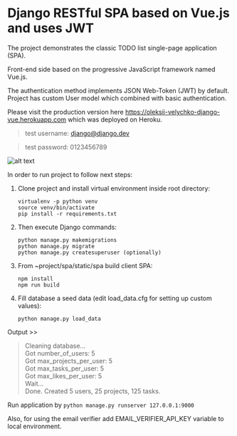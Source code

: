 # Django RESTful SPA based on Vue.js and uses JWT

The project demonstrates the classic TODO list single-page application (SPA).

Front-end side based on the progressive JavaScript framework named Vue.js.

The authentication method implements JSON Web-Token (JWT) by default.
Project has custom User model which combined with basic authentication.

Please visit the production version here <a href="https://oleksii-velychko-django-vue.herokuapp.com">
https://oleksii-velychko-django-vue.herokuapp.com</a> which was deployed on Heroku.

> test username: django@django.dev

> test password: 0123456789

![alt text](https://raw.githubusercontent.com/oleksii-velychko/django-vue/master/screenshot.png)

In order to run project to follow next steps:

1. Clone project and install virtual environment inside root directory:

    ```
    virtualenv -p python venv
    source venv/bin/activate
    pip install -r requirements.txt
    ```

2. Then execute Django commands:

    ```
    python manage.py makemigrations
    python manage.py migrate
    python manage.py createsuperuser (optionally)
    ```

3. From ~project/spa/static/spa build client SPA:

   ```
   npm install
   npm run build
   ```
   
4. Fill database a seed data (edit load_data.cfg for setting up custom values):

   ```
   python manage.py load_data
   ```

Output >>
> Cleaning database...<br>
> Got number_of_users: 5<br>
> Got max_projects_per_user: 5<br>
> Got max_tasks_per_user: 5<br>
> Got max_likes_per_user: 5<br>
> Wait...<br>
> Done. Created 5 users, 25 projects, 125 tasks.<br>


Run application by `python manage.py runserver 127.0.0.1:9000`

Also, for using the email verifier add EMAIL_VERIFIER_API_KEY variable to local environment.